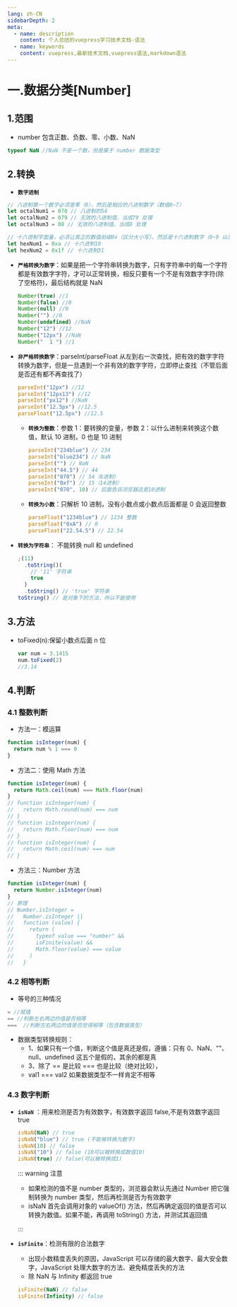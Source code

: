 ```yaml
---
lang: zh-CN
sidebarDepth: 2
meta:
  - name: description
    content: 个人总结的vuepress学习技术文档-语法
  - name: keywords
    content: vuepress,最新技术文档,vuepress语法,markdown语法
---
```


# 一.数据分类[Number]

## 1.范围

- number 包含正数、负数、零、小数、NaN

```js
typeof NaN //NaN 不是一个数，但是属于 number 数据类型
```

## 2.转换

- **`数字进制`**

```js
// 八进制第一个数字必须是零（0），然后是相应的八进制数字（数值0~7）
let octalNum1 = 070 // 八进制的54
let octalNum2 = 079 // 无效的八进制值，当成79 处理
let octalNum3 = 08 // 无效的八进制值，当成8 处理

// 十六进制字面量，必须让真正的数值前缀0x（区分大小写），然后是十六进制数字（0~9 以及A~F）
let hexNum1 = 0xa // 十六进制10
let hexNum2 = 0x1f // 十六进制31
```

- **`严格转换为数字`**：如果是把一个字符串转换为数字，只有字符串中的每一个字符都是有效数字字符，才可以正常转换，相反只要有一个不是有效数字字符(除了空格符)，最后结构就是 NaN

  ```js
  Number(true) //1
  Number(false) //0
  Number(null) //0
  Number("") //0
  Number(undefined) //NaN
  Number("12") //12
  Number("12px") //NaN
  Number("  1 ") //1
  ```

- **`非严格转换数字`**：parseInt/parseFloat 从左到右一次查找，把有效的数字字符转换为数字，但是一旦遇到一个非有效的数字字符，立即停止查找（不管后面是否还有都不再查找了）

  ```js
  parseInt("12px") //12
  parseInt("12px13") //12
  parseInt("px12") //NaN
  parseInt("12.5px") //12.5
  parseFloat("12.5px") //12.5
  ```

  - **`转换为整数`**：参数 1：要转换的变量，参数 2：以什么进制来转换这个数值，默认 10 进制，0 也是 10 进制

    ```js
    parseInt("234blue") // 234
    parseInt("blue234") // NaN
    parseInt("") // NaN
    parseInt("44.5") // 44
    parseInt("070") // 54（8进制）
    parseInt("0xf") // 15（14进制）
    parseInt("070", 10) // 后面告诉浏览器这是10进制
    ```

  - **`转换为小数`**：只解析 10 进制，没有小数点或小数点后面都是 0 会返回整数

    ```js
    parseFloat("1234blue") // 1234 整数
    parseFloat("0xA") // 0
    parseFloat("22.54.5") // 22.54
    ```

- **`转换为字符串`**： 不能转换 null 和 undefined

  ```js
  ;(11)
    .toString()(
      // '11' 字符串
      true
    )
    .toString() // 'true' 字符串
  toString() // 是对象下的方法，所以不能使用
  ```
## 3.方法

- toFixed(n):保留小数点后面 n 位

  ```js
  var num = 3.1415
  num.toFixed(2)
  //3.14
  ```

## 4.判断

### 4.1 整数判断

- 方法一：模运算

```js
function isInteger(num) {
  return num % 1 === 0
}
```

- 方法二：使用 Math 方法

```js
function isInteger(num) {
  return Math.ceil(num) === Math.floor(num)
}
// function isInteger(num) {
//   return Math.round(num) === num
// }
// function isInteger(num) {
//   return Math.floor(num) === num
// }
// function isInteger(num) {
//   return Math.ceil(num) === num
// }
```

- 方法三：Number 方法

```js
function isInteger(num) {
  return Number.isInteger(num)
}
// 原理
// Number.isInteger =
//   Number.isInteger ||
//   function (value) {
//     return (
//       typeof value === "number" &&
//       isFinite(value) &&
//       Math.floor(value) === value
//     )
//   }
```

### 4.2 相等判断

- 等号的三种情况

```js
= //赋值
== //判断左右两边的值是否相等
===  //判断左右两边的值是否觉得相等（包含数据类型）
```

- 数据类型转换规则：
  - 1、如果只有一个值，判断这个值是真还是假，遵循：只有 0、NaN、""、null、undefined 这五个是假的，其余的都是真
  - 3、除了 == 是比较 === 也是比较（绝对比较），
  - val1 === val2 如果数据类型不一样肯定不相等

### 4.3 数字判断

- **`isNaN`** ：用来检测是否为有效数字，有效数字返回 false,不是有效数字返回 true

  ```js
  isNaN(NaN) // true
  isNaN("blue") // true (不能被转换为数字)
  isNaN(10) // false
  isNaN("10") // false (10可以被转换成数值10)
  isNaN(true) // false(可以被转换成1)
  ```

  ::: warning 注意

  - 如果检测的值不是 number 类型的，浏览器会默认先通过 Number 把它强制转换为 number 类型，然后再检测是否为有效数字
  - isNaN 首先会调用对象的 valueOf() 方法，然后再确定返回的值是否可以转换为数值。如果不能，再调用 toString() 方法，并测试其返回值

  :::

- **`isFinite`**：检测有限的合法数字

  - 出现小数精度丢失的原因，JavaScript 可以存储的最大数字、最大安全数字，JavaScript 处理大数字的方法、避免精度丢失的方法
  - 除 NaN 与 Infinity 都返回 true

  ```js
  isFinite(NaN) // false
  isFinite(Infinity) // false
  ```
